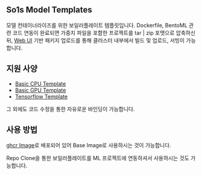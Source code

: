 ## So1s Model Templates

모델 컨테이너라이즈를 위한 보일러플레이트 템플릿입니다.
Dockerfile, BentoML 관련 코드 연동이 완료되면 가중치 파일을 포함한 프로젝트를 tar | zip 포맷으로 압축하신 뒤, [Web UI](https://github.com/so1s/so1s-frontend) 기반 패키지 업로드를 통해 클러스터 내부에서 빌드 및 업로드, 서빙이 가능합니다.

## 지원 사양
- [Basic CPU Template](https://github.com/so1s/so1s-model-templates/tree/cpu)
- [Basic GPU Template](https://github.com/so1s/so1s-model-templates/tree/gpu)
- [Tensorflow Template](https://github.com/so1s/so1s-model-templates/tree/tensorflow)

그 외에도 코드 수정을 통한 자유로운 바인딩이 가능합니다.

## 사용 방법

[ghcr Image](https://github.com/so1s/so1s-model-templates/pkgs/container/model-templates)로 배포되어 있어 Base Image로 사용하시는 것이 가능합니다.

Repo Clone을 통한 보일러플레이트를 ML 프로젝트에 연동하셔서 사용하시는 것도 가능합니다.
